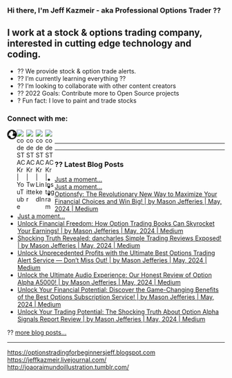 

<!--
**jeffkazmeir/jeffkazmeir** is a ✨ _special_ ✨ repository because its `README.md` (this file) appears on your GitHub profile.

Here are some ideas to get you started:

- 🔭 I’m currently working on ...
- 🌱 I’m currently learning ...
- 👯 I’m looking to collaborate on ...
- 🤔 I’m looking for help with ...
- 💬 Ask me about ...
- 📫 How to reach me: ...
- 😄 Pronouns: ...
- ⚡ Fun fact: ...
-->
### Hi there, I'm Jeff Kazmeir - aka Professional Options Trader ??
## I work at a stock & options trading company, interested in cutting edge technology and coding.

- ?? We provide stock & option trade alerts.
- ?? I’m currently learning everything ??
- ?? I’m looking to collaborate with other content creators
- ?? 2022 Goals: Contribute more to Open Source projects
- ? Fun fact: I love to paint and trade stocks


### Connect with me:

[<img align="left" alt="codeSTACKr.com" width="22px" src="https://raw.githubusercontent.com/iconic/open-iconic/master/svg/globe.svg" />][website]
[<img align="left" alt="codeSTACKr | YouTube" width="22px" src="https://cdn.jsdelivr.net/npm/simple-icons@v3/icons/youtube.svg" />][youtube]
[<img align="left" alt="codeSTACKr | Twitter" width="22px" src="https://cdn.jsdelivr.net/npm/simple-icons@v3/icons/twitter.svg" />][twitter]
[<img align="left" alt="codeSTACKr | LinkedIn" width="22px" src="https://cdn.jsdelivr.net/npm/simple-icons@v3/icons/linkedin.svg" />][linkedin]
[<img align="left" alt="codeSTACKr | Instagram" width="22px" src="https://cdn.jsdelivr.net/npm/simple-icons@v3/icons/instagram.svg" />][instagram]

<br />

---

---

### ?? Latest Blog Posts

<!-- BLOG-POST-LIST:START -->
- [Just a moment...](https://medium.com/@tradingoptionsforbeginners/unlock-the-power-of-financial-freedom-discover-the-secrets-of-option-alpha-on-youtube-8f125030bc7a?source=ifttt--------------3)
- [Just a moment...](https://tradingoptionsforbeginners.medium.com/unbelievable-results-the-shocking-truth-revealed-in-our-simple-profit-trading-review-316d1723ca42?source=ifttt--------------3)
- [Optionsfy: The Revolutionary New Way to Maximize Your Financial Choices and Win Big! | by Mason Jefferies | May, 2024 | Medium](https://tradingoptionsforbeginners.medium.com/optionsfy-the-revolutionary-new-way-to-maximize-your-financial-choices-and-win-big-6e932aa57d2d?source=ifttt--------------3)
- [Just a moment...](https://medium.com/@tradingoptionsforbeginners/unlocking-the-secrets-of-forex-trading-a-comprehensive-review-of-the-basics-explained-in-simple-b43fb5d6a05a?source=ifttt--------------3)
- [Unlock Financial Freedom: How Option Trading Books Can Skyrocket Your Earnings! | by Mason Jefferies | May, 2024 | Medium](https://tradingoptionsforbeginners.medium.com/unlock-financial-freedom-how-option-trading-books-can-skyrocket-your-earnings-3393efed6ed2?source=ifttt--------------3)
- [Shocking Truth Revealed: dancharles Simple Trading Reviews Exposed! | by Mason Jefferies | May, 2024 | Medium](https://tradingoptionsforbeginners.medium.com/shocking-truth-revealed-dancharles-simple-trading-reviews-exposed-d3be67fb01d3?source=ifttt--------------3)
- [Unlock Unprecedented Profits with the Ultimate Best Options Trading Alert Service — Don’t Miss Out! | by Mason Jefferies | May, 2024 | Medium](https://tradingoptionsforbeginners.medium.com/unlock-unprecedented-profits-with-the-ultimate-best-options-trading-alert-service-dont-miss-out-2b34536a19a7?source=ifttt--------------3)
- [Unlock the Ultimate Audio Experience: Our Honest Review of Option Alpha A5000! | by Mason Jefferies | May, 2024 | Medium](https://tradingoptionsforbeginners.medium.com/unlock-the-ultimate-audio-experience-our-honest-review-of-option-alpha-a5000-28807ea690cb?source=ifttt--------------3)
- [Unlock Your Financial Potential: Discover the Game-Changing Benefits of the Best Options Subscription Service! | by Mason Jefferies | May, 2024 | Medium](https://tradingoptionsforbeginners.medium.com/unlock-your-financial-potential-discover-the-game-changing-benefits-of-the-best-options-3592f1c55048?source=ifttt--------------3)
- [Unlock Your Trading Potential: The Shocking Truth About Option Alpha Signals Report Review | by Mason Jefferies | May, 2024 | Medium](https://tradingoptionsforbeginners.medium.com/unlock-your-trading-potential-the-shocking-truth-about-option-alpha-signals-report-review-5bc0c91b19fa?source=ifttt--------------3)
<!-- BLOG-POST-LIST:END -->

?? [more blog posts...](https://theministerofcapitalism.com/blog/)

---


[website]: https://kingtradingsystems.com/blog/
[twitter]: https://twitter.com/optionstradejef
[youtube]: https://www.youtube.com/channel/UCEo82TuA0YdbXyO2oPecIHQ
[instagram]: https://tradingoptionsforbeginners.medium.com
[linkedin]: https://ca.linkedin.com/in/theministerofcapitalism
 https://optionstradingforbeginnersjeff.blogspot.com
 https://jeffkazmeir.livejournal.com/
 http://joaoraimundoillustration.tumblr.com/



